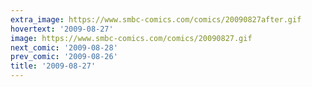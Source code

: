 ```yaml
---
extra_image: https://www.smbc-comics.com/comics/20090827after.gif
hovertext: '2009-08-27'
image: https://www.smbc-comics.com/comics/20090827.gif
next_comic: '2009-08-28'
prev_comic: '2009-08-26'
title: '2009-08-27'
---
```


